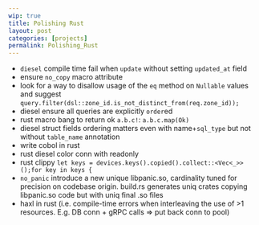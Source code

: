 ```yaml
---
wip: true
title: Polishing Rust
layout: post
categories: [projects]
permalink: Polishing_Rust
---
```


* `diesel` compile time fail when `update` without setting `updated_at` field
* ensure `no_copy` macro attribute
* look for a way to disallow usage of the `eq` method on `Nullable` values and suggest `query.filter(dsl::zone_id.is_not_distinct_from(req.zone_id));`
* diesel ensure all queries are explicitly `order`ed
* rust macro bang to return ok `a.b.c!`: `a.b.c.map(Ok)`
* diesel struct fields ordering matters even with name+`sql_type` but not without `table_name` annotation
* write cobol in rust
* rust diesel color conn with readonly
* rust clippy `let keys = devices.keys().copied().collect::<Vec<_>>();for key in keys {`
* `no_panic` introduce a new unique libpanic.so, cardinality tuned for precision on codebase origin. build.rs generates uniq crates copying libpanic.so code but with uniq final .so files
* haxl in rust (i.e. compile-time errors when interleaving the use of >1 resources. E.g. DB conn + gRPC calls => put back conn to pool)
